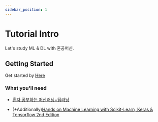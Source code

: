 ```yaml
---
sidebar_position: 1
---
```


# Tutorial Intro

Let's study ML & DL with 혼공머신.

## Getting Started

Get started by [Here](./category/01-나의-첫-머신러닝)

### What you'll need

- [혼자 공부하는 머신러닝+딥러닝](http://www.yes24.com/Product/Goods/96024871)

- (+Additionally)[Hands on Machine Learning with Scikit-Learn, Keras & Tensorflow 2nd Edition](https://www.oreilly.com/library/view/hands-on-machine-learning/9781492032632/)